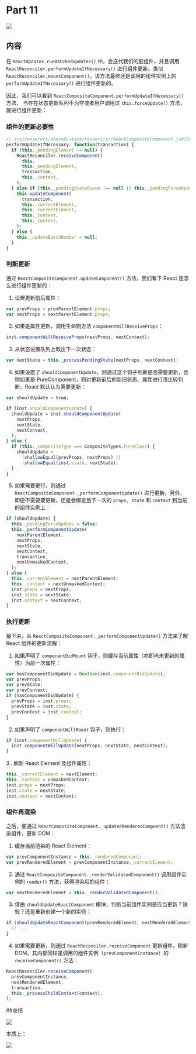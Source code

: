 # Part 11

![](https://rawgit.com/Bogdan-Lyashenko/Under-the-hood-ReactJS/master/stack/images/11/part-11.svg)

## 内容

在 `ReactUpdates.runBatchedUpdates()` 中，会迭代我们的脏组件，并且调用 `ReactReconciler.performUpdateIfNecessary()` 进行组件更新。类似 `ReactReconciler.mountComponent()`，该方法最终还是调用的组件实例上的 `performUpdateIfNecessary()` 进行组件更新的。

因此，我们可以看到 `ReactCompositeComponent.performUpdateIfNecessary()` 方法， 当存在状态更新队列不为空或者用户调用过 `this.forceUpdate()` 方法，就进行组件更新：

### 组件的更新必要性

```js
// src/renderers/shared/stack/reconciler/ReactCompositeComponent.js#750
performUpdateIfNecessary: function(transaction) {
  if (this._pendingElement != null) {
    ReactReconciler.receiveComponent(
      this,
      this._pendingElement,
      transaction,
      this._context,
    );
  } else if (this._pendingStateQueue !== null || this._pendingForceUpdate) {
    this.updateComponent(
      transaction,
      this._currentElement,
      this._currentElement,
      this._context,
      this._context,
    );
  } else {
    this._updateBatchNumber = null;
  }
}
```

### 判断更新

通过 `ReactCompositeComponent.updateComponent()` 方法，我们看下 React 是怎么进行组件更新的：

1. 设置更新前后属性：

```js
var prevProps = prevParentElement.props;
var nextProps = nextParentElement.props;
```

2. 如果是属性更新，调用生命期方法 `componentWillReceiveProps`：

```js
inst.componentWillReceiveProps(nextProps, nextContext);
```

3. 从状态设置队列上取出下一次状态：

```js
var nextState = this._processPendingState(nextProps, nextContext);
```

4. 如果设置了 `shouldComponentUpdate`，则通过这个钩子判断是否需要更新，否则如果是 PureComponent，则对更新前后的新旧状态、属性进行浅比较判断，React 默认认为需要更新：

```js
var shouldUpdate = true;

if (inst.shouldComponentUpdate) {
  shouldUpdate = inst.shouldComponentUpdate(
    nextProps,
    nextState,
    nextContext,
  );
} else {
  if (this._compositeType === CompositeTypes.PureClass) {
    shouldUpdate =
      !shallowEqual(prevProps, nextProps) ||
      !shallowEqual(inst.state, nextState);
  }
}
```

5. 如果需要更行，则通过 `ReactCompositeComponent._performComponentUpdate()` 进行更新。另外，即便不需要要更新，还是会绑定后下一次的 `props`、`state` 和 `context` 到当前的组件实例上：

```js
if (shouldUpdate) {
  this._pendingForceUpdate = false;
  this._performComponentUpdate(
    nextParentElement,
    nextProps,
    nextState,
    nextContext,
    transaction,
    nextUnmaskedContext,
  );
} else {
  this._currentElement = nextParentElement;
  this._context = nextUnmaskedContext;
  inst.props = nextProps;
  inst.state = nextState;
  inst.context = nextContext;
}
```
### 执行更新

接下来，从 `ReactCompositeComponent._performComponentUpdate()` 方法来了解 React 组件的更新流程：

1. 如果声明了 `componentDidMount` 钩子，则缓存当前属性（亦即尚未更新的属性）为前一次属性：

```js
var hasComponentDidUpdate = Boolean(inst.componentDidUpdate);
var prevProps;
var prevState;
var prevContext;
if (hasComponentDidUpdate) {
  prevProps = inst.props;
  prevState = inst.state;
  prevContext = inst.context;
}
```

2. 如果声明了 `componentWillMount` 钩子，则执行：

```js
if (inst.componentWillUpdate) {
  inst.componentWillUpdate(nextProps, nextState, nextContext);
}
```

3 . 刷新 React Element 及组件属性：

```js
this._currentElement = nextElement;
this._context = unmaskedContext;
inst.props = nextProps;
inst.state = nextState;
inst.context = nextContext;
```

### 组件再渲染

之后，便通过 `ReactCompositeComponent._updatedRenderedCompoent()` 方法渲染组件，更新 DOM：

1. 缓存当前渲染的 React Element：

```js
var prevComponentInstance = this._renderedComponent;
var prevRenderedElement = prevComponentInstance._currentElement;
```

2. 通过 `ReactCompositeComponent._renderValidatedComponent()` 调用组件实例的 `render()` 方法，获得渲染后的组件：

```js
var nextRenderedElement = this._renderValidatedComponent();
```

3. 借由 `shouldUpdateReactComponent` 模块，判断当前组件实例是应当更新？销毁？还是重新创建一个新的实例：

```js
if (shouldUpdateReactComponent(prevRenderedElement, nextRenderedElement)) {
  // ...
} 
```

4. 如果需要更新，则通过 `ReactReconciler.receiveComponent` 更新组件，刷新 DOM。其内部同样是调用的组件实例（`prevComponentInstance`）的 `receiveComponent()` 方法：

```js
ReactReconciler.receiveComponent(
  prevComponentInstance,
  nextRenderedElement,
  transaction,
  this._processChildContext(context),
);
```

##总结 

![](https://rawgit.com/Bogdan-Lyashenko/Under-the-hood-ReactJS/master/stack/images/11/part-11-B.svg)

本质上：

![](https://rawgit.com/Bogdan-Lyashenko/Under-the-hood-ReactJS/master/stack/images/11/part-11-C.svg)